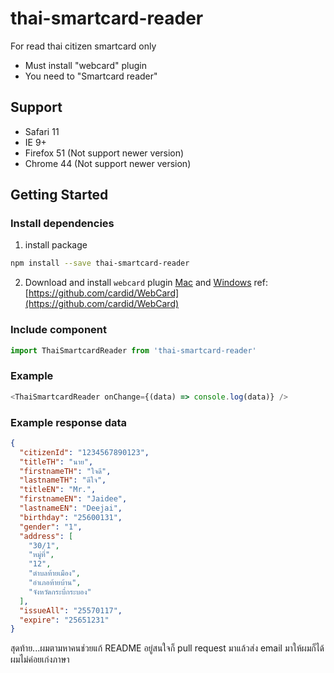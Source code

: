 # thai-smartcard-reader
For read thai citizen smartcard only
- Must install "webcard" plugin
- You need to "Smartcard reader"

## Support
- Safari 11
- IE 9+
- Firefox 51 (Not support newer version)
- Chrome 44 (Not support newer version)

## Getting Started
### Install dependencies
1. install package
```sh
npm install --save thai-smartcard-reader
```
2. Download and install ```webcard``` plugin [Mac](http://plugin.cardid.org/webcard.dmg) and [Windows](http://plugin.cardid.org/webcard.msi)
ref: [https://github.com/cardid/WebCard](https://github.com/cardid/WebCard)

### Include component
```js
import ThaiSmartcardReader from 'thai-smartcard-reader'
```
### Example
```javascript
<ThaiSmartcardReader onChange={(data) => console.log(data)} />
```
### Example response data
```json
{
  "citizenId": "1234567890123",
  "titleTH": "นาย",
  "firstnameTH": "ใจดี",
  "lastnameTH": "ดีใจ",
  "titleEN": "Mr.",
  "firstnameEN": "Jaidee",
  "lastnameEN": "Deejai",
  "birthday": "25600131",
  "gender": "1",
  "address": [
    "30/1",
    "หมู่ที่",
    "12",
    "ตำบลท้ายเมือง",
    "อำเภอท้ายบ้าน",
    "จังหวัดกระบี่กระบอง"
  ],
  "issueAll": "25570117",
  "expire": "25651231"
}
```

สุดท้าย...ผมตามหาคนช่วยแก้ README อยู่สนใจก็ pull request มาแล้วส่ง email มาให้ผมก็ได้ ผมไม่ค่อยเก่งภาษา